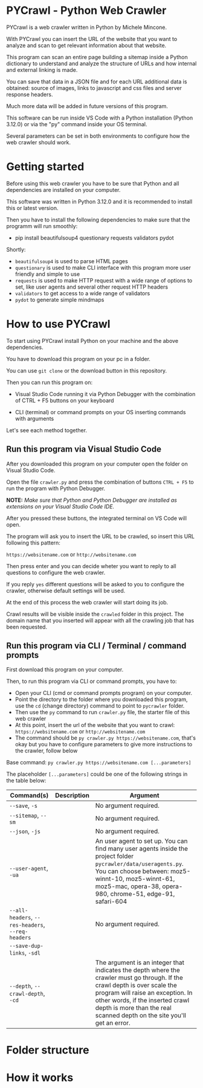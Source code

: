 # PYCrawl - Python Web Crawler
PYCrawl is a web crawler written in Python by Michele Mincone. 

With PYCrawl you can insert the URL of the website that you want to analyze and scan to get relevant information about that website.

This program can scan an entire page building a sitemap inside a Python dictionary to understand and analyze the structure of URLs and how internal and external linking is made.

You can save that data in a JSON file and for each URL additional data is obtained: source of images, links to javascript and css files and server response headers.

Much more data will be added in future versions of this program.

This software can be run inside VS Code with a Python installation (Python 3.12.0) or via the "py" command inside your OS terminal.

Several parameters can be set in both environments to configure how the web crawler should work.

# Getting started
Before using this web crawler you have to be sure that Python and all dependencies are installed on your computer.

This software was written in Python 3.12.0 and it is recommended to install this or latest version.

Then you have to install the following dependencies to make sure that the programm will run smoothly:

- pip install beautifulsoup4 questionary requests validators pydot

Shortly:
- `beautifulsoup4` is used to parse HTML pages
- `questionary` is used to make CLI interface with this program more user friendly and simple to use
- `requests` is used to make HTTP request with a wide range of options to set, like user agents and several other request HTTP headers
- `validators` to get access to a wide range of validators
- `pydot` to generate simple mindmaps

# How to use PYCrawl
To start using PYCrawl install Python on your machine and the above dependencies.

You have to download this program on your pc in a folder.

You can use `git clone` or the download button in this repository.

Then you can run this program on:
- Visual Studio Code running it via Python Debugger with the combination of CTRL + F5 buttons on your keyboard

- CLI (terminal) or command prompts on your OS inserting commands with arguments

Let's see each method together.

## Run this program via Visual Studio Code
After you downloaded this program on your computer open the folder on Visual Studio Code.

Open the file `crawler.py` and press the combination of buttons `CTRL + F5` to run the program with Python Debugger.

**NOTE:** *Make sure that Python and Python Debugger are installed as extensions on your Visual Studio Code IDE.*

After you pressed these buttons, the integrated terminal on VS Code will open. 

The program will ask you to insert the URL to be crawled, so insert this URL following this pattern:

`https://websitename.com` or `http://websitename.com`

Then press enter and you can decide wheter you want to reply to all questions to configure the web crawler.

If you reply `yes` different questions will be asked to you to configure the crawler, otherwise default settings will be used.

At the end of this process the web crawler will start doing its job.

Crawl results will be visible inside the `crawled` folder in this project. The domain name that you inserted will appear with all the crawling job that has been requested.

## Run this program via CLI / Terminal / command prompts
First download this program on your computer.

Then, to run this program via CLI or command prompts, you have to:

- Open your CLI (cmd or command prompts program) on your computer.
- Point the directory to the folder where you downloaded this program, use the `cd` (change directory) command to point to `pycrawler` folder.
- Then use the `py` command to run `crawler.py` file, the starter file of this web crawler
- At this point, insert the url of the website that you want to crawl: `https://websitename.com` or `http://websitename.com`
- The command should be `py crawler.py https://websitename.com`, that's okay but you have to configure parameters to give more instructions to the crawler, follow below

Base command: `py crawler.py https://websitename.com [...parameters]`

The placeholder `[...parameters]` could be one of the following strings in the table below:

| Command(s) | Description | Argument
| --- | --- | --- |
| `--save`, `-s` |  | No argument required. |
| `--sitemap`, `--sm`  |  | No argument required. |
| `--json`, `-js`  |  | No argument required. |
| `--user-agent`, `-ua`  |  | An user agent to set up. You can find many user agents inside the project folder `pycrawler/data/useragents.py`. You can choose between: moz5-winnt-10, moz5-winnt-61, moz5-mac, opera-38, opera-980, chrome-51, edge-91, safari-604 |
| `--all-headers`, `--res-headers`, `--req-headers`  |  | No argument required. |
| `--save-dup-links`, `-sdl` | | | 
| `--depth`, `--crawl-depth`, `-cd`  | | The argument is an integer that indicates the depth where the crawler must go through. If the crawl depth is over scale the program will raise an exception. In other words, if the inserted crawl depth is more than the real scanned depth on the site you'll get an error. |

# Folder structure

# How it works